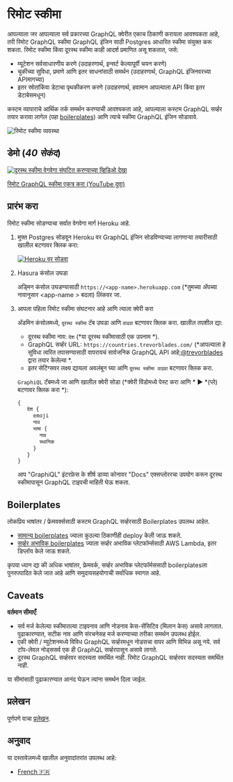 # रिमोट स्कीमा

आपल्याला जर आपल्याला सर्व प्रकारच्या GraphQL क्वेरीत एकाच ठिकाणी करायला आवश्यकता आहे, तरी रिमोट GraphQL स्कीमा GraphQL इंजिन साठी Postgres आधारित स्कीमा संयुक्त करू शकता. रिमोट स्कीमा किंवा दूरस्थ स्कीमा काही आदर्श प्रमाणित असू शकतात, जसे:

* म्यूटेशन सर्वसाधारणीय करणे (उदाहरणार्थ, इन्सर्ट केल्यापूर्वी चयन करणे)
* चुकीच्या सुविधा, प्रमाणे आणि इतर साधनांसाठी समर्थन (उदाहरणार्थ, GraphQL इंजिनवरच्या APIमागच्या)
* इतर स्रोतांकिंवा डेटाचा पृथकीकरण करणे (उदाहरणार्थ, हवामान आपल्याला API किंवा इतर डेटाबेसमधून)

कस्टम व्यापाराचे आर्थिक तर्क समर्थन करण्याची आवश्यकता आहे, आपल्याला कस्टम GraphQL सर्व्हर तयार करावा लागेल (पहा [boilerplates](../community/boilerplates/remote-schemas)) आणि त्याचे स्कीमा GraphQL इंजिन सोडावावे.

![रिमोट स्कीमा व्यवस्था](../assets/remote-schemas-arch.png)

## डेमो (*40 सेकंद*)

[![दूरस्थ स्कीमा वेगवेगा संघटित करण्याच्या व्हिडिओ देखा](https://img.youtube.com/vi/eY4n9aPsi0M/0.jpg)](https://www.youtube.com/watch?v=eY4n9aPsi0M)

[रिमोट GraphQL स्कीमा एकत्र करा (YouTube दुवा)](https://youtu.be/eY4n9aPsi0M)

## प्रारंभ करा

रिमोट स्कीमा सोडण्याचा सर्वात वेगवेगा मार्ग Heroku आहे.

1. मुफ्त Postgres सोडवून Heroku वर GraphQL इंजिन सोडविण्याच्या लागणाऱ्या तयारीसाठी खालील बटणावर क्लिक करा:

    [![Heroku वर सोडवा](https://www.herokucdn.com/deploy/button.svg)](https://heroku.com/deploy?template=https://github.com/hasura/graphql-engine-heroku)

2. Hasura कंसोल उघडा

   अड्मिन कंसोल उघडण्यासाठी `https://<app-name>.herokuapp.com` (*तुमच्या अ‍ॅपच्या नावानुसार <app-name \> बदला) लिंकवर जा.

3. आपला पहिला रिमोट स्कीमा संघटनार आहे आणि त्याला क्वेरी करा

   अ‍ॅडमिन कंसोलमध्ये, `दूरस्थ स्कीमा` टॅब उघडा आणि `वाढवा` बटणावर क्लिक करा. खालील तपशील द्या:
   * दूरस्थ स्कीमा नाव: `देश` (*या दूरस्थ स्कीमासाठी एक उपनाम *).
   * GraphQL सर्व्हर URL: `https://countries.trevorblades.com/` (*आपल्याला हे सुविधा त्वरित तपासण्यासाठी वापरायचं सार्वजनिक GraphQL API आहे;[@trevorblades](https://github.com/trevorblades) द्वारा तयार केलेल्या *.
   * इतर सेटिंग्सवर लक्ष्य द्यायला अवलंबून घ्या आणि `दूरस्थ स्कीमा वाढवा` बटणावर क्लिक करा.

   `GraphiQL` टॅबमध्ये जा आणि खालील क्वेरी सोडा (*क्वेरी विंडोमध्ये पेस्ट करा आणि * ▶️ *(प्ले) बटणावर क्लिक करा *):

   ```graphql
   {
      देश {
        emoji
        नाव
        भाषा {
          नाव
          स्थानिक
        }
      }
   }
   ``` 
   आप "GraphiQL" इंटरफ़ेस के शीर्ष डाव्या कोनावर "Docs" एक्सप्लोररचा उपयोग करून दूरस्थ स्कीमापासून GraphQL टाइपची माहिती घेऊ शकता.

## Boilerplates

लोकप्रिय भाषांतर / फ्रेमवर्क्ससाठी कस्टम GraphQL सर्व्हरसाठी Boilerplates उपलब्ध आहेत.

* [सामान्य boilerplates](../community/boilerplates) ज्याला कुठल्या ठिकाणीही deploy केली जाऊ शकते.
* [सर्व्हर अभाविक boilerplates](https://github.com/hasura/graphql-serverless) ज्याला सर्व्हर अभाविक प्लेटफॉर्म्ससाठी AWS Lambda, इतर डिप्लॉय केले जाऊ शकते.

कृपया ध्यान द्या की अधिक भाषांतर, फ्रेमवर्क, सर्व्हर अभाविक प्लेटफॉर्मससाठी boilerplatesला पुनरुत्पादित केले जात आहे आणि समुदायसहयोगाची सर्वाधिक स्वागत आहे.

## Caveats

**वर्तमान सीमाएँ**:

* सर्व मर्ज केलेल्या स्कीमातल्या टाइपनाव आणि नोडनाव केस-सेंसिटिव (मिलान केस) असावे लागतात. पुढाकारण्यात, सटीक नाव आणि संरचनेसह मर्ज करण्याच्या तरीका समर्थन उपलब्ध होईल.
* एकी क्वेरी / म्युटेशनमध्ये विविध GraphQL सर्व्हरमधून नोडसचा वापर आणि विभिन्न असू नये. सर्व टॉप-लेवल नोड्ससर्व एक ही GraphQL सर्व्हरपासून असावे लागते.
* दूरस्थ GraphQL सर्व्हरवर सदस्यता समर्थित नाही. रिमोट GraphQL सर्व्हरवर सदस्यता समर्थित नाही.

या सीमांसाठी पुढाकारण्यात आनंद घेऊन त्यांना समर्थन दिला जाईल.

## प्रलेखन

पूर्णपणे वाचा [प्रलेखन](https://hasura.io/docs/latest/graphql/core/remote-schemas/index.html).

## अनुवाद

या दस्तावेज़मध्ये खालील अनुवादांतरांत उपलब्ध आहे:

- [French :fr:](translations/remote-schemas.french.md)
